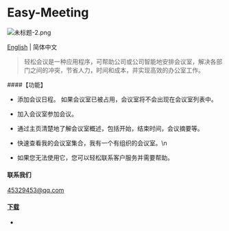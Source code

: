 # Easy-Meeting

![未标题-2.png](https://upload-images.jianshu.io/upload_images/1419035-a1c93f7e36e90b60.png?imageMogr2/auto-orient/strip%7CimageView2/2/w/1000)

[English](https://github.com/shabake/Easy-Meeting) | 简体中文

>轻松会议是一种应用程序，可帮助公司或公司智能地安排会议室，解决各部门之间的冲突，节省人力，时间和成本，并实现高效的办公室工作。



####【功能】

 * 添加会议日程。 如果会议室已被占用，会议室将不会出现在会议室列表中。

 * 加入会议室参加会议。

 * 通过主页清楚地了解会议室概述，包括开始，结束时间，会议摘要等。
 
 * 快速查看我的会议室集合，我有一个有组织的会议室。\n

 * 如果您无法使用它，您可以轻松联系客户服务并需要帮助。



#### 联系我们

45329453@qq.com

#### [下载](https://itunes.apple.com/cn/app/id1479323067?at=1010lSqk&ct=cds)

-